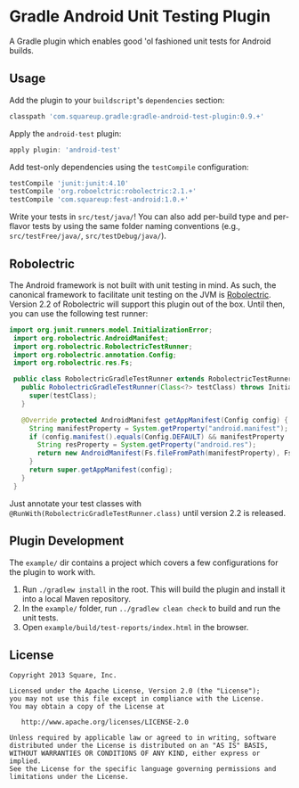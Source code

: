 Gradle Android Unit Testing Plugin
==================================

A Gradle plugin which enables good 'ol fashioned unit tests for Android builds.


Usage
-----

Add the plugin to your `buildscript`'s `dependencies` section:
```groovy
classpath 'com.squareup.gradle:gradle-android-test-plugin:0.9.+'
```

Apply the `android-test` plugin:
```groovy
apply plugin: 'android-test'
```

Add test-only dependencies using the `testCompile` configuration:
```groovy
testCompile 'junit:junit:4.10'
testCompile 'org.roboelctric:robolectric:2.1.+'
testCompile 'com.squareup:fest-android:1.0.+'
```

Write your tests in `src/test/java/`! You can also add per-build type and per-flavor tests by using
the same folder naming conventions (e.g., `src/testFree/java/`, `src/testDebug/java/`).


Robolectric
-----------

The Android framework is not built with unit testing in mind. As such, the canonical framework to
facilitate unit testing on the JVM is [Robolectric][robo]. Version 2.2 of Robolectric will support
this plugin out of the box. Until then, you can use the following test runner:
```java
import org.junit.runners.model.InitializationError;
 import org.robolectric.AndroidManifest;
 import org.robolectric.RobolectricTestRunner;
 import org.robolectric.annotation.Config;
 import org.robolectric.res.Fs;

 public class RobolectricGradleTestRunner extends RobolectricTestRunner {
   public RobolectricGradleTestRunner(Class<?> testClass) throws InitializationError {
     super(testClass);
   }

   @Override protected AndroidManifest getAppManifest(Config config) {
     String manifestProperty = System.getProperty("android.manifest");
     if (config.manifest().equals(Config.DEFAULT) && manifestProperty != null) {
       String resProperty = System.getProperty("android.res");
       return new AndroidManifest(Fs.fileFromPath(manifestProperty), Fs.fileFromPath(resProperty));
     }
     return super.getAppManifest(config);
   }
 }
```

Just annotate your test classes with `@RunWith(RobolectricGradleTestRunner.class)` until version
2.2 is released.


Plugin Development
------------------

The `example/` dir contains a project which covers a few configurations for the plugin to work with.

 1. Run `./gradlew install` in the root. This will build the plugin and install it into a local Maven
    repository.
 2. In the `example/` folder, run `../gradlew clean check` to build and run the unit tests.
 3. Open `example/build/test-reports/index.html` in the browser.


License
-------

    Copyright 2013 Square, Inc.

    Licensed under the Apache License, Version 2.0 (the "License");
    you may not use this file except in compliance with the License.
    You may obtain a copy of the License at

       http://www.apache.org/licenses/LICENSE-2.0

    Unless required by applicable law or agreed to in writing, software
    distributed under the License is distributed on an "AS IS" BASIS,
    WITHOUT WARRANTIES OR CONDITIONS OF ANY KIND, either express or implied.
    See the License for the specific language governing permissions and
    limitations under the License.



 [robo]: http://robolectric.org

